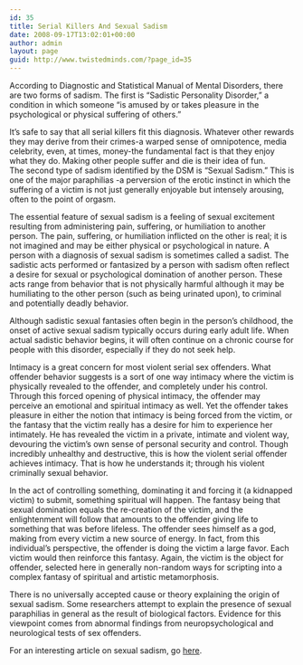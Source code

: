```yaml
---
id: 35
title: Serial Killers And Sexual Sadism
date: 2008-09-17T13:02:01+00:00
author: admin
layout: page
guid: http://www.twistedminds.com/?page_id=35
---
```

<p class="dropcap-first">
  According to Diagnostic and Statistical Manual of Mental Disorders, there are two forms of sadism. The first is &#8220;Sadistic Personality Disorder,&#8221; a condition in which someone &#8220;is amused by or takes pleasure in the psychological or physical suffering of others.&#8221;
</p>

It&#8217;s safe to say that all serial killers fit this diagnosis. Whatever other rewards they may derive from their crimes-a warped sense of omnipotence, media celebrity, even, at times, money-the fundamental fact is that they enjoy what they do. Making other people suffer and die is their idea of fun.  
The second type of sadism identified by the DSM is &#8220;Sexual Sadism.&#8221; This is one of the major paraphilias -a perversion of the erotic instinct in which the suffering of a victim is not just generally enjoyable but intensely arousing, often to the point of orgasm.

The essential feature of sexual sadism is a feeling of sexual excitement resulting from administering pain, suffering, or humiliation to another person. The pain, suffering, or humiliation inflicted on the other is real; it is not imagined and may be either physical or psychological in nature. A person with a diagnosis of sexual sadism is sometimes called a sadist. The sadistic acts performed or fantasized by a person with sadism often reflect a desire for sexual or psychological domination of another person. These acts range from behavior that is not physically harmful although it may be humiliating to the other person (such as being urinated upon), to criminal and potentially deadly behavior.

Although sadistic sexual fantasies often begin in the person&#8217;s childhood, the onset of active sexual sadism typically occurs during early adult life. When actual sadistic behavior begins, it will often continue on a chronic course for people with this disorder, especially if they do not seek help.

Intimacy is a great concern for most violent serial sex offenders. What offender behavior suggests is a sort of one way intimacy where the victim is physically revealed to the offender, and completely under his control. Through this forced opening of physical intimacy, the offender may perceive an emotional and spiritual intimacy as well. Yet the offender takes pleasure in either the notion that intimacy is being forced from the victim, or the fantasy that the victim really has a desire for him to experience her intimately. He has revealed the victim in a private, intimate and violent way, devouring the victim&#8217;s own sense of personal security and control. Though incredibly unhealthy and destructive, this is how the violent serial offender achieves intimacy. That is how he understands it; through his violent criminally sexual behavior.

In the act of controlling something, dominating it and forcing it (a kidnapped victim) to submit, something spiritual will happen. The fantasy being that sexual domination equals the re-creation of the victim, and the enlightenment will follow that amounts to the offender giving life to something that was before lifeless. The offender sees himself as a god, making from every victim a new source of energy. In fact, from this individual&#8217;s perspective, the offender is doing the victim a large favor. Each victim would then reinforce this fantasy. Again, the victim is the object for offender, selected here in generally non-random ways for scripting into a complex fantasy of spiritual and artistic metamorphosis.

There is no universally accepted cause or theory explaining the origin of sexual sadism. Some researchers attempt to explain the presence of sexual paraphilias in general as the result of biological factors. Evidence for this viewpoint comes from abnormal findings from neuropsychological and neurological tests of sex offenders.

For an interesting article on sexual sadism, go [here](http://www.minddisorders.com/Py-Z/Sexual-sadism.html).